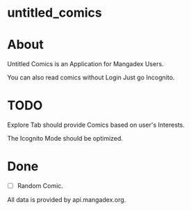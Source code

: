 # untitled_comics

# About
Untitled Comics is an Application for Mangadex Users.

You can also read comics without Login Just go Incognito.

# TODO
Explore Tab should provide Comics based on user's Interests.

The Icognito Mode should be optimized.

# Done
- [ ] Random Comic.

All data is provided by api.mangadex.org.
